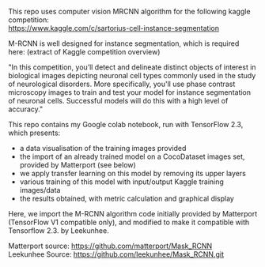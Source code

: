 This repo uses computer vision MRCNN algorithm for the following kaggle competition: <br>
https://www.kaggle.com/c/sartorius-cell-instance-segmentation

M-RCNN is well designed for instance segmentation, which is required here: (extract of Kaggle competition overview)

"In this competition, you’ll detect and delineate distinct objects of interest in biological images depicting neuronal cell types commonly used in the study of neurological 
disorders. More specifically, you'll use phase contrast microscopy images to train and test your model for instance segmentation of neuronal cells. 
Successful models will do this with a high level of accuracy."

This repo contains my Google colab notebook, run with TensorFlow 2.3, which presents:
- a data visualisation of the training images provided
- the import of an already trained model on a CocoDataset images set, provided by Matterport (see below)
- we apply transfer learning on this model by removing its upper layers
- various training of this model with input/output Kaggle training images/data
- the results obtained, with metric calculation and graphical display

Here, we import the M-RCNN algorithm code initially provided by Matterport (TensorFlow V1 compatible only), and 
modified to make it compatible with Tensorflow 2.3. by Leekunhee.

Matterport source: https://github.com/matterport/Mask_RCNN <br>
Leekunhee Source: https://github.com/leekunhee/Mask_RCNN.git

